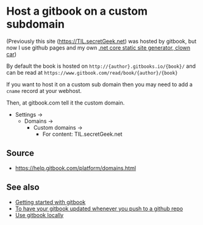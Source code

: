 ﻿# Host a gitbook on a custom subdomain

(Previously this site (<https://TIL.secretGeek.net>) was hosted by gitbook, but now I use github pages and my own [.net core static site generator, clown car](https://github.com/secretGeek/clowncar))

By default the book is hosted on `http://{author}.gitbooks.io/{book}/`
and can be read at `https://www.gitbook.com/read/book/{author}/{book}`

If you want to host it on a custom sub domain then you may need to add a `cname` record at your webhost.

Then, at gitbook.com tell it the custom domain.

- Settings &rarr;
	- Domains &rarr;
		- Custom domains &rarr;
			- For content: TIL.secretGeek.net

## Source

- https://help.gitbook.com/platform/domains.html

## See also

- [Getting started with gitbook](getting_started_with_gitbook.md)
- [To have your gitbook updated whenever you push to a github repo](web_hooks.md)
- [Use gitbook locally](use_gitbook_locally.md)